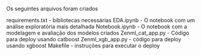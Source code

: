 Os seguintes arquivos foram criados

requirements.txt - bibliotecas necessárias
EDA.ipynb - O notebook com um análise exploratória mais detalhada
Notebook.ipynb - O notebook com a modelagem e avaliação dos modelos criados
Zenml_cat_app.py - Código para deploy usando catboost
Zenml_xgb_app.py - código para deploy usando xgboost
Makefile - instruções para executar o deploy